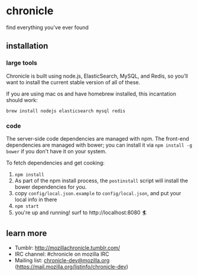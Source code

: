 chronicle
=========

find everything you've ever found

## installation

### large tools

Chronicle is built using node.js, ElasticSearch, MySQL, and Redis, so you'll want to install the current stable version of all of these.

If you are using mac os and have homebrew installed, this incantation should work:

```
brew install nodejs elasticsearch mysql redis
```

### code

The server-side code dependencies are managed with npm. The front-end dependencies are managed with bower; you can install it via `npm install -g bower` if you don't have it on your system.

To fetch dependencies and get cooking:

1. `npm install`
2. As part of the npm install process, the `postinstall` script will install the bower dependencies for you.
3. copy `config/local.json.example` to `config/local.json`, and put your local info in there
4. `npm start`
5. you're up and running! surf to http://localhost:8080 :surfer:

## learn more
* Tumblr: http://mozillachronicle.tumblr.com/
* IRC channel: #chronicle on mozilla IRC
* Mailing list: chronicle-dev@mozilla.org (https://mail.mozilla.org/listinfo/chronicle-dev)

